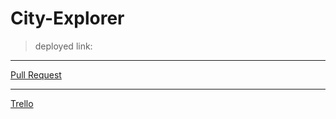 # City-Explorer

> deployed link:
****************************************************************
 [Pull Request](https://github.com/HaneenKh88/City-Explorer/pull/4)
 ***************************************************************
 [Trello](https://trello.com/b/rKzs0m8Y/city-explorer)
 
